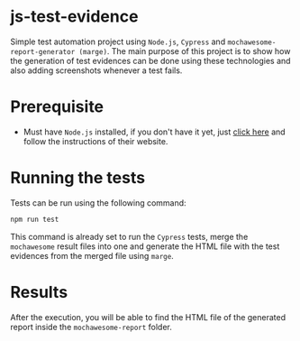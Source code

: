 # js-test-evidence
Simple test automation project using `Node.js`, `Cypress` and `mochawesome-report-generator (marge)`. The main purpose of this project is to show how the generation of test evidences can be done using these technologies and also adding screenshots whenever a test fails.

# Prerequisite
- Must have `Node.js` installed, if you don't have it yet, just [click here](https://nodejs.org/en/download/) and follow the instructions of their website.

# Running the tests
Tests can be run using the following command:
```bash
npm run test
```
This command is already set to run the `Cypress` tests, merge the `mochawesome` result files into one and generate the HTML file with the test evidences from the merged file using `marge`.

# Results
After the execution, you will be able to find the HTML file of the generated report inside the `mochawesome-report` folder.